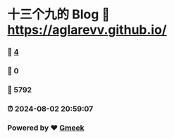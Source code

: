 # 十三个九的 Blog :link: https://aglarevv.github.io/ 
### :page_facing_up: [4](https://aglarevv.github.io//tag.html) 
### :speech_balloon: 0 
### :hibiscus: 5792 
### :alarm_clock: 2024-08-02 20:59:07 
### Powered by :heart: [Gmeek](https://github.com/Meekdai/Gmeek)
